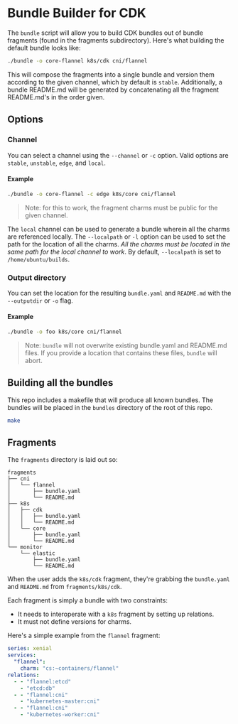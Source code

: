 # Bundle Builder for CDK

The `bundle` script will allow you to build CDK bundles out of bundle fragments
(found in the fragments subdirectory). Here's what building the default bundle
looks like:

```sh
./bundle -o core-flannel k8s/cdk cni/flannel
```

This will compose the fragments into a single bundle and version them according
to the given channel, which by default is `stable`. Additionally, a bundle
README.md will be generated by concatenating all the fragment README.md's in the
order given.

## Options

### Channel

You can select a channel using the `--channel` or `-c` option. Valid options are
`stable`, `unstable`, `edge`, and `local`.

#### Example
```sh
./bundle -o core-flannel -c edge k8s/core cni/flannel
```

> Note: for this to work, the fragment charms must be public for the given channel.

The `local` channel can be used to generate a bundle wherein all the charms
are referenced locally. The `--localpath` or `-l` option can be used to set the
path for the location of all the charms. *All the charms must be located in the
same path for the local channel to work*. By default, `--localpath` is set to
`/home/ubuntu/builds`.

### Output directory

You can set the location for the resulting `bundle.yaml` and `README.md` with the
`--outputdir` or `-o` flag.

#### Example

```sh
./bundle -o foo k8s/core cni/flannel
```

> Note: `bundle` will not overwrite existing bundle.yaml and README.md files. If
> you provide a location that contains these files, `bundle` will abort.

## Building all the bundles

This repo includes a makefile that will produce all known bundles.
The bundles will be placed in the `bundles` directory of the root of this
repo.

```sh
make
```

## Fragments

The `fragments` directory is laid out so:

```plaintext
fragments
├── cni
│   └── flannel
│       ├── bundle.yaml
│       └── README.md
├── k8s
│   ├── cdk
│   │   ├── bundle.yaml
│   │   └── README.md
│   └── core
│       ├── bundle.yaml
│       └── README.md
└── monitor
    └── elastic
        ├── bundle.yaml
        └── README.md
```

When the user adds the `k8s/cdk` fragment, they're grabbing the `bundle.yaml`
and `README.md` from `fragments/k8s/cdk`.

Each fragment is simply a bundle with two constraints:

- It needs to interoperate with a `k8s` fragment by setting up relations.
- It must not define versions for charms.

Here's a simple example from the `flannel` fragment:

```yaml
series: xenial
services:
  "flannel":
    charm: "cs:~containers/flannel"
relations:
  - - "flannel:etcd"
    - "etcd:db"
  - - "flannel:cni"
    - "kubernetes-master:cni"
  - - "flannel:cni"
    - "kubernetes-worker:cni"
```
